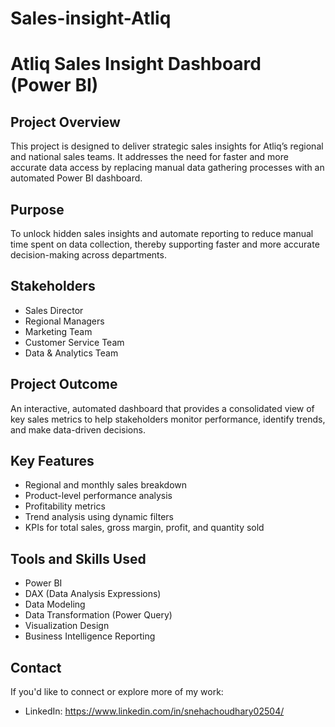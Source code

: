 # Sales-insight-Atliq
# Atliq Sales Insight Dashboard (Power BI)

## Project Overview

This project is designed to deliver strategic sales insights for Atliq’s regional and national sales teams. It addresses the need for faster and more accurate data access by replacing manual data gathering processes with an automated Power BI dashboard.

## Purpose

To unlock hidden sales insights and automate reporting to reduce manual time spent on data collection, thereby supporting faster and more accurate decision-making across departments.

## Stakeholders

- Sales Director  
- Regional Managers  
- Marketing Team  
- Customer Service Team  
- Data & Analytics Team

## Project Outcome

An interactive, automated dashboard that provides a consolidated view of key sales metrics to help stakeholders monitor performance, identify trends, and make data-driven decisions.

## Key Features

- Regional and monthly sales breakdown
- Product-level performance analysis
- Profitability metrics
- Trend analysis using dynamic filters
- KPIs for total sales, gross margin, profit, and quantity sold

## Tools and Skills Used

- Power BI  
- DAX (Data Analysis Expressions)  
- Data Modeling  
- Data Transformation (Power Query)  
- Visualization Design  
- Business Intelligence Reporting

## Contact

If you'd like to connect or explore more of my work:

- LinkedIn: https://www.linkedin.com/in/snehachoudhary02504/

